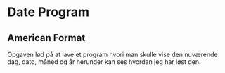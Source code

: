 # Date Program
## American Format
Opgaven lød på at lave et program hvori man skulle vise den nuværende dag, dato, måned og år herunder kan ses hvordan jeg har løst den.

